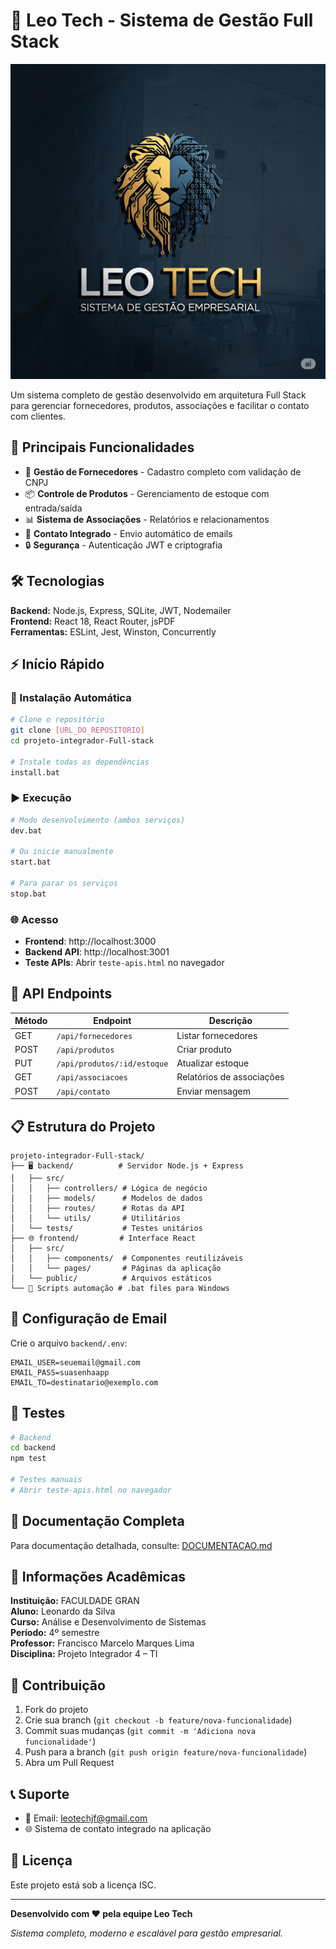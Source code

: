 # 🚀 Leo Tech - Sistema de Gestão Full Stack

![Leo Tech Logo](frontend/public/logo-leotech.png)

Um sistema completo de gestão desenvolvido em arquitetura Full Stack para gerenciar fornecedores, produtos, associações e facilitar o contato com clientes.

## 🎯 Principais Funcionalidades

- 🏢 **Gestão de Fornecedores** - Cadastro completo com validação de CNPJ
- 📦 **Controle de Produtos** - Gerenciamento de estoque com entrada/saída
- 📊 **Sistema de Associações** - Relatórios e relacionamentos
- 📧 **Contato Integrado** - Envio automático de emails
- 🔒 **Segurança** - Autenticação JWT e criptografia

## 🛠️ Tecnologias

**Backend:** Node.js, Express, SQLite, JWT, Nodemailer  
**Frontend:** React 18, React Router, jsPDF  
**Ferramentas:** ESLint, Jest, Winston, Concurrently

## ⚡ Início Rápido

### 🔧 Instalação Automática
```bash
# Clone o repositório
git clone [URL_DO_REPOSITORIO]
cd projeto-integrador-Full-stack

# Instale todas as dependências
install.bat
```

### ▶️ Execução
```bash
# Modo desenvolvimento (ambos serviços)
dev.bat

# Ou inicie manualmente
start.bat

# Para parar os serviços
stop.bat
```

### 🌐 Acesso
- **Frontend**: http://localhost:3000
- **Backend API**: http://localhost:3001
- **Teste APIs**: Abrir `teste-apis.html` no navegador

## 📡 API Endpoints

| Método | Endpoint | Descrição |
|--------|----------|-----------|
| GET | `/api/fornecedores` | Listar fornecedores |
| POST | `/api/produtos` | Criar produto |
| PUT | `/api/produtos/:id/estoque` | Atualizar estoque |
| GET | `/api/associacoes` | Relatórios de associações |
| POST | `/api/contato` | Enviar mensagem |

## 📋 Estrutura do Projeto

```
projeto-integrador-Full-stack/
├── 🖥️ backend/          # Servidor Node.js + Express
│   ├── src/
│   │   ├── controllers/ # Lógica de negócio
│   │   ├── models/      # Modelos de dados
│   │   ├── routes/      # Rotas da API
│   │   └── utils/       # Utilitários
│   └── tests/           # Testes unitários
├── 🌐 frontend/         # Interface React
│   ├── src/
│   │   ├── components/  # Componentes reutilizáveis
│   │   └── pages/       # Páginas da aplicação
│   └── public/          # Arquivos estáticos
└── 🔧 Scripts automação # .bat files para Windows
```

## 📧 Configuração de Email

Crie o arquivo `backend/.env`:
```env
EMAIL_USER=seuemail@gmail.com
EMAIL_PASS=suasenhaapp
EMAIL_TO=destinatario@exemplo.com
```

## 🧪 Testes

```bash
# Backend
cd backend
npm test

# Testes manuais
# Abrir teste-apis.html no navegador
```

## 📖 Documentação Completa

Para documentação detalhada, consulte: [DOCUMENTACAO.md](DOCUMENTACAO.md)

## 🏫 Informações Acadêmicas

**Instituição:** FACULDADE GRAN  
**Aluno:** Leonardo da Silva  
**Curso:** Análise e Desenvolvimento de Sistemas  
**Período:** 4º semestre  
**Professor:** Francisco Marcelo Marques Lima  
**Disciplina:** Projeto Integrador 4 – TI

## 🤝 Contribuição

1. Fork do projeto
2. Crie sua branch (`git checkout -b feature/nova-funcionalidade`)
3. Commit suas mudanças (`git commit -m 'Adiciona nova funcionalidade'`)
4. Push para a branch (`git push origin feature/nova-funcionalidade`)
5. Abra um Pull Request

## 📞 Suporte

- 📧 Email: leotechjf@gmail.com
- 🌐 Sistema de contato integrado na aplicação

## 📜 Licença

Este projeto está sob a licença ISC.

---

**Desenvolvido com ❤️ pela equipe Leo Tech**

*Sistema completo, moderno e escalável para gestão empresarial.*
